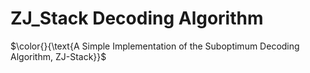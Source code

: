 # ZJ_Stack Decoding Algorithm
$\color{}{\text{A Simple Implementation of the Suboptimum Decoding Algorithm, ZJ-Stack}}$
